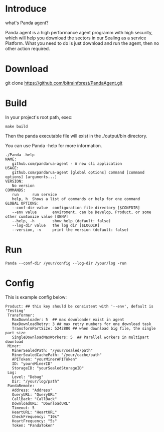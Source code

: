 # Introduce
what's Panda agent?  

Panda agent is a high performance agent programm with high security, which will help you download the sectors in our Sealing as a service Platform.
What you need to do is just download and run the agent, then no other action required.

# Download
 git clone https://github.com/bitrainforest/PandaAgent.git

# Build
In your project's root path, exec:  
```
make build
```
Then the panda executable file will exist in the ./output/bin directory.  

You can use Panda -help for more information.
```
./Panda -help
NAME:
   github.com/pandarua-agent - A new cli application
USAGE:
   github.com/pandarua-agent [global options] command [command options] [arguments...]
VERSION:
   No version
COMMANDS:
   run      run service
   help, h  Shows a list of commands or help for one command
GLOBAL OPTIONS:
   --conf-dir value  configuration file directory [$CONFDIR]
   --env value       enviroment, can be Develop, Product, or some other cumtomize value [$ENV]
   --help, -h        show help (default: false)
   --log-dir value   the log dir [$LOGDIR]
   --version, -v     print the version (default: false)
```
# Run
```
Panda --conf-dir /your/config --log-dir /your/log -run 
```

# Config

This is example config below:
```
Product: ## this key should be consistent with '--env', default is 'Testing'
 Transformer:
   MaxDownloader: 5  ## max downloader exist in agent
   MaxDownloadRetry: 3 ## max retry numbers for one download task
   TransformPartSize: 5242880 ## when download big file, the single part size
   SingleDownloadMaxWorkers: 5  ## Parallel workers in multipart download
 Miner:
   MinerSealedPath: "/your/sealed/path"
   MinerSealedCachePath: "/your/cache/path"
   APIToken: "yourMinerAPIToken"
   ID: "youreMinerID"
   StorageID: "yourSealedStorageID"
 Log:
   Level: "Debug"
   Dir: "/your/log/path" 
 PandaRemote:
   Address: "Address"  
   QueryURL: "QueryURL"
   CallBack: "CallBack"
   DownloadURL: "DownloadURL"
   Timeout: 5
   HeartURL: "HeartURL"
   CheckFrequency: "10s"
   HeartFrequency: "5s"
   Token: "PandaToken"
   
```